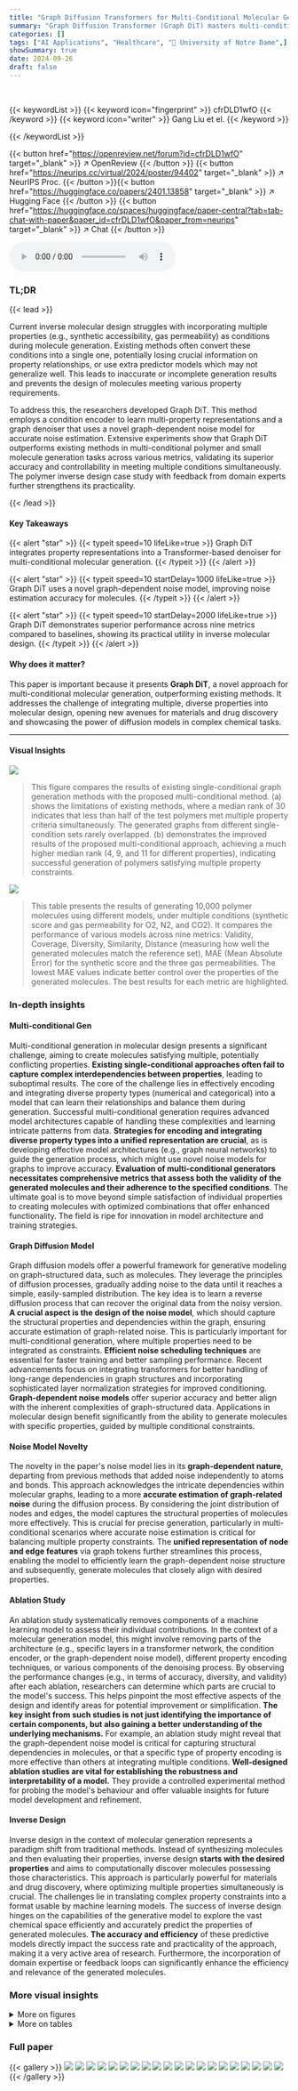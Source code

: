 ```yaml
---
title: "Graph Diffusion Transformers for Multi-Conditional Molecular Generation"
summary: "Graph Diffusion Transformer (Graph DiT) masters multi-conditional molecular generation by cleverly integrating property representations into a graph-dependent noise model, achieving superior performan..."
categories: []
tags: ["AI Applications", "Healthcare", "🏢 University of Notre Dame",]
showSummary: true
date: 2024-09-26
draft: false
---
```


<br>

{{< keywordList >}}
{{< keyword icon="fingerprint" >}} cfrDLD1wfO {{< /keyword >}}
{{< keyword icon="writer" >}} Gang Liu et el. {{< /keyword >}}
 
{{< /keywordList >}}

{{< button href="https://openreview.net/forum?id=cfrDLD1wfO" target="_blank" >}}
↗ OpenReview
{{< /button >}}
{{< button href="https://neurips.cc/virtual/2024/poster/94402" target="_blank" >}}
↗ NeurIPS Proc.
{{< /button >}}{{< button href="https://huggingface.co/papers/2401.13858" target="_blank" >}}
↗ Hugging Face
{{< /button >}}
{{< button href="https://huggingface.co/spaces/huggingface/paper-central?tab=tab-chat-with-paper&paper_id=cfrDLD1wfO&paper_from=neurips" target="_blank" >}}
↗ Chat
{{< /button >}}



<audio controls>
    <source src="https://ai-paper-reviewer.com/cfrDLD1wfO/podcast.wav" type="audio/wav">
    Your browser does not support the audio element.
</audio>


### TL;DR


{{< lead >}}

Current inverse molecular design struggles with incorporating multiple properties (e.g., synthetic accessibility, gas permeability) as conditions during molecule generation. Existing methods often convert these conditions into a single one, potentially losing crucial information on property relationships, or use extra predictor models which may not generalize well.  This leads to inaccurate or incomplete generation results and prevents the design of molecules meeting various property requirements.

To address this, the researchers developed Graph DiT.  This method employs a condition encoder to learn multi-property representations and a graph denoiser that uses a novel graph-dependent noise model for accurate noise estimation.  Extensive experiments show that Graph DiT outperforms existing methods in multi-conditional polymer and small molecule generation tasks across various metrics, validating its superior accuracy and controllability in meeting multiple conditions simultaneously. The polymer inverse design case study with feedback from domain experts further strengthens its practicality.

{{< /lead >}}


#### Key Takeaways

{{< alert "star" >}}
{{< typeit speed=10 lifeLike=true >}} Graph DiT integrates property representations into a Transformer-based denoiser for multi-conditional molecular generation. {{< /typeit >}}
{{< /alert >}}

{{< alert "star" >}}
{{< typeit speed=10 startDelay=1000 lifeLike=true >}} Graph DiT uses a novel graph-dependent noise model, improving noise estimation accuracy for molecules. {{< /typeit >}}
{{< /alert >}}

{{< alert "star" >}}
{{< typeit speed=10 startDelay=2000 lifeLike=true >}} Graph DiT demonstrates superior performance across nine metrics compared to baselines, showing its practical utility in inverse molecular design. {{< /typeit >}}
{{< /alert >}}

#### Why does it matter?
This paper is important because it presents **Graph DiT**, a novel approach for multi-conditional molecular generation, outperforming existing methods.  It addresses the challenge of integrating multiple, diverse properties into molecular design, opening new avenues for materials and drug discovery and showcasing the power of diffusion models in complex chemical tasks.

------
#### Visual Insights



![](https://ai-paper-reviewer.com/cfrDLD1wfO/figures_1_1.jpg)

> This figure compares the results of existing single-conditional graph generation methods with the proposed multi-conditional method.  (a) shows the limitations of existing methods, where a median rank of 30 indicates that less than half of the test polymers met multiple property criteria simultaneously.  The generated graphs from different single-condition sets rarely overlapped. (b) demonstrates the improved results of the proposed multi-conditional approach, achieving a much higher median rank (4, 9, and 11 for different properties), indicating successful generation of polymers satisfying multiple property constraints.





![](https://ai-paper-reviewer.com/cfrDLD1wfO/tables_5_1.jpg)

> This table presents the results of generating 10,000 polymer molecules using different models, under multiple conditions (synthetic score and gas permeability for O2, N2, and CO2).  It compares the performance of various models across nine metrics: Validity, Coverage, Diversity, Similarity, Distance (measuring how well the generated molecules match the reference set), MAE (Mean Absolute Error) for the synthetic score and the three gas permeabilities.  The lowest MAE values indicate better control over the properties of the generated molecules.  The best results for each metric are highlighted.





### In-depth insights


#### Multi-conditional Gen
Multi-conditional generation in molecular design presents a significant challenge, aiming to create molecules satisfying multiple, potentially conflicting properties.  **Existing single-conditional approaches often fail to capture complex interdependencies between properties**, leading to suboptimal results.  The core of the challenge lies in effectively encoding and integrating diverse property types (numerical and categorical) into a model that can learn their relationships and balance them during generation.  Successful multi-conditional generation requires advanced model architectures capable of handling these complexities and learning intricate patterns from data.  **Strategies for encoding and integrating diverse property types into a unified representation are crucial**, as is developing effective model architectures (e.g., graph neural networks) to guide the generation process, which might use novel noise models for graphs to improve accuracy.  **Evaluation of multi-conditional generators necessitates comprehensive metrics that assess both the validity of the generated molecules and their adherence to the specified conditions**. The ultimate goal is to move beyond simple satisfaction of individual properties to creating molecules with optimized combinations that offer enhanced functionality. The field is ripe for innovation in model architecture and training strategies.

#### Graph Diffusion Model
Graph diffusion models offer a powerful framework for generative modeling on graph-structured data, such as molecules.  They leverage the principles of diffusion processes, gradually adding noise to the data until it reaches a simple, easily-sampled distribution.  The key idea is to learn a reverse diffusion process that can recover the original data from the noisy version. **A crucial aspect is the design of the noise model**, which should capture the structural properties and dependencies within the graph, ensuring accurate estimation of graph-related noise. This is particularly important for multi-conditional generation, where multiple properties need to be integrated as constraints.  **Efficient noise scheduling techniques** are essential for faster training and better sampling performance.  Recent advancements focus on integrating transformers for better handling of long-range dependencies in graph structures and incorporating sophisticated layer normalization strategies for improved conditioning.  **Graph-dependent noise models** offer superior accuracy and better align with the inherent complexities of graph-structured data.  Applications in molecular design benefit significantly from the ability to generate molecules with specific properties, guided by multiple conditional constraints.

#### Noise Model Novelty
The novelty in the paper's noise model lies in its **graph-dependent nature**, departing from previous methods that added noise independently to atoms and bonds.  This approach acknowledges the intricate dependencies within molecular graphs, leading to a more **accurate estimation of graph-related noise** during the diffusion process. By considering the joint distribution of nodes and edges, the model captures the structural properties of molecules more effectively. This is crucial for precise generation, particularly in multi-conditional scenarios where accurate noise estimation is critical for balancing multiple property constraints. The **unified representation of node and edge features** via graph tokens further streamlines this process, enabling the model to efficiently learn the graph-dependent noise structure and subsequently, generate molecules that closely align with desired properties.

#### Ablation Study
An ablation study systematically removes components of a machine learning model to assess their individual contributions.  In the context of a molecular generation model, this might involve removing parts of the architecture (e.g., specific layers in a transformer network, the condition encoder, or the graph-dependent noise model), different property encoding techniques, or various components of the denoising process.  By observing the performance changes (e.g., in terms of accuracy, diversity, and validity) after each ablation, researchers can determine which parts are crucial to the model's success. This helps pinpoint the most effective aspects of the design and identify areas for potential improvement or simplification. **The key insight from such studies is not just identifying the importance of certain components, but also gaining a better understanding of the underlying mechanisms.**  For example, an ablation study might reveal that the graph-dependent noise model is critical for capturing structural dependencies in molecules, or that a specific type of property encoding is more effective than others at integrating multiple conditions. **Well-designed ablation studies are vital for establishing the robustness and interpretability of a model.** They provide a controlled experimental method for probing the model's behaviour and offer valuable insights for future model development and refinement.

#### Inverse Design
Inverse design in the context of molecular generation represents a paradigm shift from traditional methods.  Instead of synthesizing molecules and then evaluating their properties, inverse design **starts with the desired properties** and aims to computationally discover molecules possessing those characteristics.  This approach is particularly powerful for materials and drug discovery, where optimizing multiple properties simultaneously is crucial.  The challenges lie in translating complex property constraints into a format usable by machine learning models. The success of inverse design hinges on the capabilities of the generative model to explore the vast chemical space efficiently and accurately predict the properties of generated molecules. **The accuracy and efficiency** of these predictive models directly impact the success rate and practicality of the approach, making it a very active area of research.  Furthermore, the incorporation of domain expertise or feedback loops can significantly enhance the efficiency and relevance of the generated molecules.


### More visual insights

<details>
<summary>More on figures
</summary>


![](https://ai-paper-reviewer.com/cfrDLD1wfO/figures_3_1.jpg)

> This figure illustrates the architecture of the Graph Diffusion Transformer (Graph DiT).  Panel (a) shows the denoising process, illustrating how the model uses a condition encoder to learn representations of multiple properties. These representations are then integrated with the graph denoiser to guide the diffusion process. Panel (b) details the condition encoder, which uses clustering and one-hot encoding for numerical and categorical properties, respectively.  These encodings are then used to generate the representations of conditions. Panel (c) shows the graph denoiser, which uses transformer layers and adaptive layer normalization (AdaLN) with condition statistics to denoise the graph tokens and ultimately generate the molecule.


![](https://ai-paper-reviewer.com/cfrDLD1wfO/figures_7_1.jpg)

> This figure compares the performance of five different models (MARS, LSTM-HC, DiGress, MOOD, and the proposed Graph DiT) in generating polymers for O2/N2 gas separation.  Four domain experts evaluated the generated polymers based on their usefulness (Utility Score) and agreement on the usefulness ranking (Agreement Score).  The figure displays the top three polymers generated by each model, highlighting that Graph DiT generated the polymers deemed most useful by the experts.


![](https://ai-paper-reviewer.com/cfrDLD1wfO/figures_7_2.jpg)

> The figure compares the relative performance of different model design choices in multi-conditional molecular generation.  It shows the performance improvement of using clustering-based encoding for numerical conditions, AdaLN for layer normalization, and a graph-dependent noise model compared to alternative methods.  Higher bars indicate better performance relative to a baseline.


![](https://ai-paper-reviewer.com/cfrDLD1wfO/figures_13_1.jpg)

> This figure compares the distribution of atom and bond types generated by Graph DiT and other models against the training data distribution for the polymer gas permeability tasks.  The histograms show that Graph DiT's generated molecules have atom and bond type distributions closer to the training data, indicating its superior ability to learn molecular distributions.


![](https://ai-paper-reviewer.com/cfrDLD1wfO/figures_14_1.jpg)

> Figure 1 illustrates the challenges in multi-conditional molecular generation, comparing existing methods that treat multiple properties as a single condition with the proposed Graph DiT model.  (a) shows the limitations of existing methods, highlighting the difficulty in finding polymers that satisfy multiple properties simultaneously.  The median rank of 30 means that in more than half of the test cases, a desirable polymer was not found within the top 30 generated molecules for each individual property. (b) demonstrates the superior performance of Graph DiT, illustrating how it generates polymers that successfully satisfy multiple properties with significantly better ranking (median rank of 4).


![](https://ai-paper-reviewer.com/cfrDLD1wfO/figures_16_1.jpg)

> This figure compares the distribution of generated molecules by different models with the training data distribution. It visualizes the data points in a two-dimensional space for each task (O2, N2, CO2 permeability and BBBP, BACE, HIV datasets). Graph DiT's distribution closely aligns with the training data, demonstrating good interpolation and extrapolation capabilities.


![](https://ai-paper-reviewer.com/cfrDLD1wfO/figures_17_1.jpg)

> This figure compares the distributions of training and generated molecules for various models across different datasets. The visualizations use t-SNE to reduce dimensionality and show the distribution in 2D space.  Graph DiT's generated molecules show a distribution that closely matches the training data, indicating good model performance in learning the underlying data distribution and extrapolating to unseen data points. Other models show varying degrees of fit to the training data, highlighting the superior performance of Graph DiT.


![](https://ai-paper-reviewer.com/cfrDLD1wfO/figures_18_1.jpg)

> This figure displays the results of a polymer inverse design task for O2/N2 gas separation.  Four domain experts evaluated polymers generated by five different methods (MARS, LSTM-HC, DiGress, MOOD, and Graph DiT), ranking them based on utility and agreement scores. The top three polymers, all generated by Graph DiT, are highlighted, indicating its superior performance in this specific task. The conditions used for generation were SAS=3.8, SCS=4.3, O2Perm=34.0, and N2Perm=5.2.


![](https://ai-paper-reviewer.com/cfrDLD1wfO/figures_19_1.jpg)

> This figure analyzes the model's controllability when varying the N2 property value. The true N2 value from the test set is 213.75.  The plot shows changes in Validity and MAE (Mean Absolute Error) for the target synthesizability, N2, and O2 as the N2 property value varies from 0 to 1000. The MAE values for N2 and O2 are measured on a log scale. The figure demonstrates the model's ability to control the generated properties and shows that performance is best when the input N2 value is close to the true value (213.75).


![](https://ai-paper-reviewer.com/cfrDLD1wfO/figures_19_2.jpg)

> This figure analyzes how well the model controls the generation of polymers when a specific property (N2 permeability) is varied.  The true N2 value from the test set is 213.75, and the model's performance is evaluated across a range of N2 values (from 0 to 1000).  The plot shows that the model's controllability (measured as Mean Absolute Error or MAE) is best when the N2 value is close to 213.75.  The MAE for both N2 and O2 is shown, indicating an interdependence between the properties. Notably, MAE values are on a logarithmic scale.


![](https://ai-paper-reviewer.com/cfrDLD1wfO/figures_19_3.jpg)

> This figure analyzes the model's controllability when varying N2 values in a polymer gas separation task. The true N2 value from the test set is 213.75.  The plots show the changes in validity, MAE for synthesizability, MAE for N2, and MAE for O2 as N2 property values vary from 0 to 1000. The results indicate that controllability is best when the sampled N2 value is near the true value (213.75) and decreases as it approaches the extremes of the range.


![](https://ai-paper-reviewer.com/cfrDLD1wfO/figures_19_4.jpg)

> This figure analyzes how well the model controls the generation of polymers when the N2 property value is varied, while other properties remain constant. The true N2 value from the test set is 213.75. The plots show that the model's controllability (measured by Mean Absolute Error or MAE) of both N2 and O2 properties is best when the input N2 value is close to the true value of 213.75.  As the N2 value deviates from 213.75, the controllability decreases, demonstrating an interdependency between the properties and showing the model's ability to capture these relationships.


![](https://ai-paper-reviewer.com/cfrDLD1wfO/figures_20_1.jpg)

> This figure presents the ablation study on the final MLP layer of GraphDiT model. It compares the performance of using a Multi-layer Perceptron (MLP) versus a linear layer for the final layer in terms of various metrics such as O2 permeability, N2 permeability, CO2 permeability, distance, similarity and diversity. The bar chart shows that MLP consistently outperforms the linear layer across all metrics.


</details>




<details>
<summary>More on tables
</summary>


![](https://ai-paper-reviewer.com/cfrDLD1wfO/tables_6_1.jpg)
> This table presents the results of multi-conditional generation of 10,000 small molecules across three datasets (BACE, BBBP, and HIV).  Each dataset includes a numerical synthesizability score and a categorical task-specific property.  The table evaluates model performance using several metrics, including validity, distribution learning measures (coverage, diversity, similarity, and distance), and condition control measures (MAE for synthesizability and accuracy for the task-specific property). The best-performing model for each metric is highlighted.

![](https://ai-paper-reviewer.com/cfrDLD1wfO/tables_8_1.jpg)
> This table presents the results of generating 10,000 polymers using different models.  The models were evaluated on their ability to generate polymers with specific properties (synthetic score, and gas permeability for O2, N2, and CO2).  The Mean Absolute Error (MAE) between the desired properties and the generated polymers is reported for each model, along with metrics assessing the quality of the generated molecules. The best performing model for each metric is highlighted.

![](https://ai-paper-reviewer.com/cfrDLD1wfO/tables_12_1.jpg)
> This table presents the results of generating 10,000 polymers using various models under multi-conditional settings.  The models are evaluated based on nine metrics across three categories: Validity (measuring the correctness of the generated molecules), Distribution Learning (assessing how well the generated molecules match the distribution of molecules in the training data), and Condition Control (measuring the accuracy of the models in controlling the desired properties). The table highlights the best-performing models for each metric, allowing for easy comparison and analysis of the various approaches.

![](https://ai-paper-reviewer.com/cfrDLD1wfO/tables_15_1.jpg)
> This table presents the results of generating 10,000 polymer molecules under multiple conditions using various models.  The conditions include a synthetic score and three numerical properties (gas permeability for O2, N2, and CO2). The table compares the performance of different models across multiple metrics: validity, coverage, diversity, similarity, distance, and mean absolute error (MAE) for each property and overall.  The MAE measures the difference between the input conditions and the generated properties. The best performance for each metric is highlighted.

![](https://ai-paper-reviewer.com/cfrDLD1wfO/tables_15_2.jpg)
> This table presents the results of generating 10,000 polymers using different models under multi-conditional settings.  The models are evaluated based on nine metrics: validity, coverage, diversity, similarity, distance, and mean absolute error (MAE) for synthetic score and three gas permeability properties (O2, N2, CO2).  Lower MAE values indicate better performance. The best-performing model for each metric is highlighted.

![](https://ai-paper-reviewer.com/cfrDLD1wfO/tables_18_1.jpg)
> This table compares the novelty and uniqueness scores across different conditions for various models, including Graph GA, MARS, LSTM-HC, JTVAE-BO, Digress, DiGress v2, GDSS, MOOD, and Graph DiT.  Novelty measures the proportion of generated molecules that are unique to a specific condition set, while Uniqueness assesses the diversity of molecules generated across all conditions.

![](https://ai-paper-reviewer.com/cfrDLD1wfO/tables_20_1.jpg)
> This table shows the performance of three different oracle methods (Random Forest, Gaussian Process, and Support Vector Machine) trained on various datasets (O2Perm, N2Perm, CO2Perm, BACE, BBBP, HIV) to predict molecular properties. The random forest model achieved the lowest Mean Absolute Error (MAE) and the highest Area Under the Curve (AUC) in training.

</details>




### Full paper

{{< gallery >}}
<img src="https://ai-paper-reviewer.com/cfrDLD1wfO/1.png" class="grid-w50 md:grid-w33 xl:grid-w25" />
<img src="https://ai-paper-reviewer.com/cfrDLD1wfO/2.png" class="grid-w50 md:grid-w33 xl:grid-w25" />
<img src="https://ai-paper-reviewer.com/cfrDLD1wfO/3.png" class="grid-w50 md:grid-w33 xl:grid-w25" />
<img src="https://ai-paper-reviewer.com/cfrDLD1wfO/4.png" class="grid-w50 md:grid-w33 xl:grid-w25" />
<img src="https://ai-paper-reviewer.com/cfrDLD1wfO/5.png" class="grid-w50 md:grid-w33 xl:grid-w25" />
<img src="https://ai-paper-reviewer.com/cfrDLD1wfO/6.png" class="grid-w50 md:grid-w33 xl:grid-w25" />
<img src="https://ai-paper-reviewer.com/cfrDLD1wfO/7.png" class="grid-w50 md:grid-w33 xl:grid-w25" />
<img src="https://ai-paper-reviewer.com/cfrDLD1wfO/8.png" class="grid-w50 md:grid-w33 xl:grid-w25" />
<img src="https://ai-paper-reviewer.com/cfrDLD1wfO/9.png" class="grid-w50 md:grid-w33 xl:grid-w25" />
<img src="https://ai-paper-reviewer.com/cfrDLD1wfO/10.png" class="grid-w50 md:grid-w33 xl:grid-w25" />
<img src="https://ai-paper-reviewer.com/cfrDLD1wfO/11.png" class="grid-w50 md:grid-w33 xl:grid-w25" />
<img src="https://ai-paper-reviewer.com/cfrDLD1wfO/12.png" class="grid-w50 md:grid-w33 xl:grid-w25" />
<img src="https://ai-paper-reviewer.com/cfrDLD1wfO/13.png" class="grid-w50 md:grid-w33 xl:grid-w25" />
<img src="https://ai-paper-reviewer.com/cfrDLD1wfO/14.png" class="grid-w50 md:grid-w33 xl:grid-w25" />
<img src="https://ai-paper-reviewer.com/cfrDLD1wfO/15.png" class="grid-w50 md:grid-w33 xl:grid-w25" />
<img src="https://ai-paper-reviewer.com/cfrDLD1wfO/16.png" class="grid-w50 md:grid-w33 xl:grid-w25" />
<img src="https://ai-paper-reviewer.com/cfrDLD1wfO/17.png" class="grid-w50 md:grid-w33 xl:grid-w25" />
<img src="https://ai-paper-reviewer.com/cfrDLD1wfO/18.png" class="grid-w50 md:grid-w33 xl:grid-w25" />
<img src="https://ai-paper-reviewer.com/cfrDLD1wfO/19.png" class="grid-w50 md:grid-w33 xl:grid-w25" />
<img src="https://ai-paper-reviewer.com/cfrDLD1wfO/20.png" class="grid-w50 md:grid-w33 xl:grid-w25" />
{{< /gallery >}}
